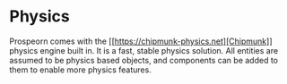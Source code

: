 # Physics
Prospeorn comes with the [[https://chipmunk-physics.net][Chipmunk]] physics engine built in. It is a fast, stable physics solution. All entities are assumed to be physics based objects, and components can be added to them to enable more physics features.
